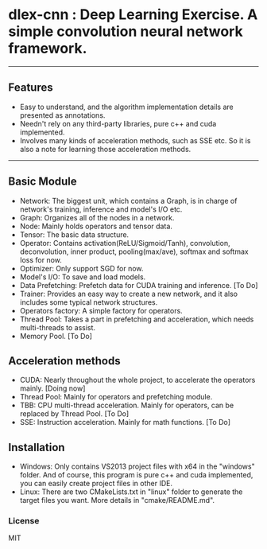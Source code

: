 # dlex-cnn : Deep Learning Exercise. A simple convolution neural network framework.

---

## Features
* Easy to understand, and the algorithm implementation details are presented as annotations.
* Needn't rely on any third-party libraries, pure c++ and cuda implemented.
* Involves many kinds of acceleration methods, such as SSE etc. So it is also a note for learning those acceleration methods.

---

## Basic Module
* Network: The biggest unit, which contains a Graph, is in charge of network's training, inference and model's I/O etc.
* Graph: Organizes all of the nodes in a network.
* Node: Mainly holds operators and tensor data.
* Tensor: The basic data structure.
* Operator: Contains activation(ReLU/Sigmoid/Tanh), convolution, deconvolution, inner product, pooling(max/ave), softmax and softmax loss for now.
* Optimizer: Only support SGD for now.
* Model's I/O: To save and load models.
* Data Prefetching: Prefetch data for CUDA training and inference. [To Do]
* Trainer: Provides an easy way to create a new network, and it also includes some typical network structures.
* Operators factory: A simple factory for operators.
* Thread Pool: Takes a part in prefetching and acceleration, which needs multi-threads to assist.
* Memory Pool. [To Do]


## Acceleration methods
* CUDA: Nearly throughout the whole project, to accelerate the operators mainly. [Doing now]
* Thread Pool: Mainly for operators and prefetching module.
* TBB: CPU multi-thread acceleration. Mainly for operators, can be replaced by Thread Pool. [To Do]
* SSE: Instruction acceleration. Mainly for math functions. [To Do]


## Installation
* Windows: Only contains VS2013 project files with x64 in the "windows" folder. And of course, this program is pure c++ and cuda implemented, you can easily create project files in other IDE.
* Linux: There are two CMakeLists.txt in "linux" folder to generate the target files you want. More details in "cmake/README.md".


### License
MIT